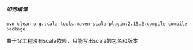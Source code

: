 ##### 如何编译

```
mvn clean org.scala-tools:maven-scala-plugin:2.15.2:compile compile package
```

由于父工程没有scala依赖，只能写出scala的包名和版本